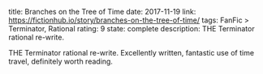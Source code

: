title: Branches on the Tree of Time
date: 2017-11-19
link: https://fictionhub.io/story/branches-on-the-tree-of-time/
tags: FanFic > Terminator, Rational
rating: 9
state: complete
description: THE Terminator rational re-write.

THE Terminator rational re-write. Excellently written, fantastic use of time
travel, definitely worth reading.
